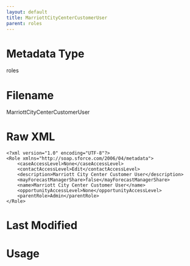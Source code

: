 ```yaml
---
layout: default
title: MarriottCityCenterCustomerUser
parent: roles
---
```

# Metadata Type
roles


# Filename 
MarriottCityCenterCustomerUser


# Raw XML
```
<?xml version="1.0" encoding="UTF-8"?>
<Role xmlns="http://soap.sforce.com/2006/04/metadata">
    <caseAccessLevel>None</caseAccessLevel>
    <contactAccessLevel>Edit</contactAccessLevel>
    <description>Marriott City Center Customer User</description>
    <mayForecastManagerShare>false</mayForecastManagerShare>
    <name>Marriott City Center Customer User</name>
    <opportunityAccessLevel>None</opportunityAccessLevel>
    <parentRole>Admin</parentRole>
</Role>
```


# Last Modified


# Usage
